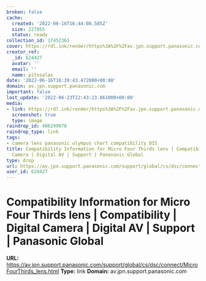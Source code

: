 ```yaml
---
broken: false
cache:
  created: '2022-06-16T16:44:08.585Z'
  size: 227955
  status: ready
collection_id: 17452361
cover: https://rdl.ink/render/https%3A%2F%2Fav.jpn.support.panasonic.com%2Fsupport%2Fglobal%2Fcs%2Fdsc%2Fconnect%2FMicroFourThirds_lens.html
creator_ref:
  _id: 624427
  avatar: ''
  email: ''
  name: pitosalas
date: '2022-06-16T16:39:43.472000+00:00'
domain: av.jpn.support.panasonic.com
important: false
last_update: '2022-06-23T22:43:23.861000+00:00'
media:
- link: https://rdl.ink/render/https%3A%2F%2Fav.jpn.support.panasonic.com%2Fsupport%2Fglobal%2Fcs%2Fdsc%2Fconnect%2FMicroFourThirds_lens.html
  screenshot: true
  type: image
raindrop_id: 406299970
raindrop_type: link
tags:
- camera lens panasonic olympus chart compatibility OIS
title: Compatibility Information for Micro Four Thirds lens | Compatibility | Digital
  Camera | Digital AV | Support | Panasonic Global
type: drop
url: https://av.jpn.support.panasonic.com/support/global/cs/dsc/connect/MicroFourThirds_lens.html
user_id: 624427
---
```


# Compatibility Information for Micro Four Thirds lens | Compatibility | Digital Camera | Digital AV | Support | Panasonic Global

**URL:** https://av.jpn.support.panasonic.com/support/global/cs/dsc/connect/MicroFourThirds_lens.html
**Type:** link
**Domain:** av.jpn.support.panasonic.com
